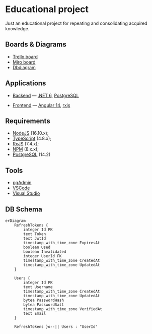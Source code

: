 # Educational project

Just an educational project for repeating and consolidating acquired knowledge.

## Boards & Diagrams

- [Trello board](https://trello.com/b/PxRSBkcz/educational)
- [Miro board](https://miro.com/app/board/uXjVPNkyWYg=/?share_link_id=696849428200)
- [Dbdiagram](https://dbdiagram.io/d/6348207af0018a1c5ffa0aed)

## Applications

- [Backend](./backend) — [.NET 6](https://www.c-sharpcorner.com/article/what-is-new-in-net-6-0/), [PostgreSQL](https://www.postgresql.org)

- [Frontend](./frontend) — [Angular 14](https://angular.io/), [rxjs](https://rxjs.dev)

## Requirements

- [NodeJS](https://nodejs.org/en/) (16.10.x);
- [TypeScript](https://www.typescriptlang.org/) (4.8.x);
- [RxJS](https://rxjs.dev/) (7.4.x);
- [NPM](https://www.npmjs.com/) (8.x.x);
- [PostgreSQL](https://www.postgresql.org/) (14.2)

## Tools

- [pgAdmin](https://www.pgadmin.org/)
- [VSCode](https://code.visualstudio.com/)
- [Visual Studio](https://visualstudio.microsoft.com/vs/)

## DB Schema

```mermaid
erDiagram
    RefreshTokens {
        integer Id PK
        text Token 
        text JwtId 
        timestamp_with_time_zone ExpiresAt 
        boolean Used 
        boolean Invalidated 
        integer UserId FK
        timestamp_with_time_zone CreatedAt 
        timestamp_with_time_zone UpdatedAt 
    }

    Users {
        integer Id PK
        text Username 
        timestamp_with_time_zone CreatedAt 
        timestamp_with_time_zone UpdatedAt 
        bytea PasswordHash 
        bytea PasswordSalt 
        timestamp_with_time_zone VerifiedAt 
        text Email 
    }

    RefreshTokens }o--|| Users : "UserId"
```
